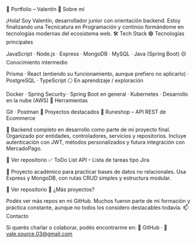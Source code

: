 🧠 Portfolio – Valentín
👋 Sobre mí

¡Hola! Soy Valentín, desarrollador junior con orientación backend.
Estoy finalizando una Tecnicatura en Programación y continúo formándome en tecnologías modernas del ecosistema web.
🛠 Tech Stack
🟢 Tecnologías principales

JavaScript · Node.js · Express · MongoDB · MySQL · Java (Spring Boot)
🟡 Conocimiento intermedio

Prisma · React (entiendo su funcionamiento, aunque prefiero no aplicarlo) · PostgreSQL · TypeScript
⚪ En aprendizaje / exploración

Docker · Spring Security · Spring Boot en general · Kubernetes · Desarrollo en la nube (AWS)
🔧 Herramientas

Git · Postman
🚀 Proyectos destacados
🛒 Runeshop – API REST de Ecommerce

📌 Backend completo en desarrollo como parte de mi proyecto final.
Organizado por entidades, controladores, servicios y repositorios.
Incluye autenticación con JWT, métodos personalizados y futura integración con MercadoPago.

🔗 Ver repositorio
✅ ToDo List API – Lista de tareas tipo Jira

📌 Proyecto académico para practicar bases de datos no relacionales.
Usa Express y MongoDB, con rutas CRUD simples y estructura modular.

🔗 Ver repositorio
📂 ¿Más proyectos?

Podés ver más repos en mi GitHub. Muchos fueron parte de mi formación y práctica constante, aunque no todos los considero destacables todavía.
📫 Contacto

Si querés charlar o colaborar, podés encontrarme en:
📁 GitHub · 📧 vale.source.03@gmail.com
